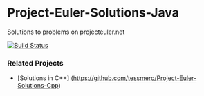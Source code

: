 # Project-Euler-Solutions-Java
Solutions to problems on projecteuler.net

[![Build Status](https://travis-ci.org/tessmero/Project-Euler-Solutions-Java.svg?branch=master)](https://travis-ci.org/tessmero/Project-Euler-Solutions-Java)

### Related Projects
* [Solutions in C++] (https://github.com/tessmero/Project-Euler-Solutions-Cpp)

